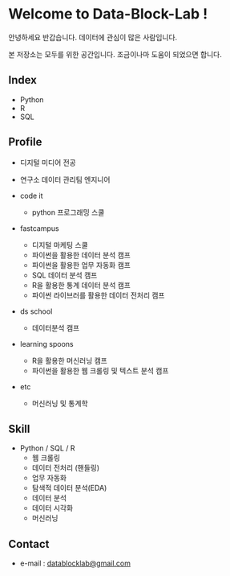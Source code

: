 # Welcome to Data-Block-Lab !

안녕하세요 반갑습니다.
데이터에 관심이 많은 사람입니다.

본 저장소는 모두를 위한 공간입니다.
조금이나마 도움이 되었으면 합니다.

## Index
- Python
- R
- SQL

## Profile
- 디지털 미디어 전공
- 연구소 데이터 관리팀 엔지니어

- code it
    - python 프로그래밍 스쿨

- fastcampus
    - 디지털 마케팅 스쿨
    - 파이썬을 활용한 데이터 분석 캠프
    - 파이썬을 활용한 업무 자동화 캠프
    - SQL 데이터 분석 캠프
    - R을 활용한 통계 데이터 분석 캠프
    - 파이썬 라이브러를 활용한 데이터 전처리 캠프

- ds school
    - 데이터분석 캠프

- learning spoons
    - R을 활용한 머신러닝 캠프
    - 파이썬을 활용한 웹 크롤링 및 텍스트 분석 캠프

- etc
    - 머신러닝 및 통계학

## Skill
- Python / SQL / R
    - 웹 크롤링
    - 데이터 전처리 (핸들링)
    - 업무 자동화
    - 탐색적 데이터 분석(EDA)
    - 데이터 분석
    - 데이터 시각화
    - 머신러닝

## Contact
- e-mail : datablocklab@gmail.com
